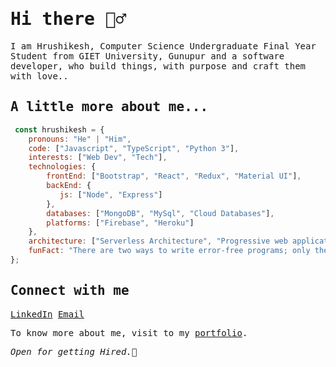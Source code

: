 <samp>
  
  # Hi there 🙋‍♂️
  
  I am Hrushikesh, Computer Science Undergraduate Final Year Student from GIET University, Gunupur and a software developer, who build things, with purpose and craft them with love..
  
 ##  A little more about me... 
  
  ```js
   const hrushikesh = {
      pronouns: "He" | "Him",
      code: ["Javascript", "TypeScript", "Python 3"],
      interests: ["Web Dev", "Tech"],
      technologies: {
          frontEnd: ["Bootstrap", "React", "Redux", "Material UI"],
          backEnd: {
             js: ["Node", "Express"]  
          },
          databases: ["MongoDB", "MySql", "Cloud Databases"],
          platforms: ["Firebase", "Heroku"]
      },
      architecture: ["Serverless Architecture", "Progressive web applications", "Single page applications"],
      funFact: "There are two ways to write error-free programs; only the third one works"
  };
  ```
  ## Connect with me
  
  [LinkedIn](https://www.linkedin.com/in/hrushikesh-das-468101171/) <a href="mailto:dashrushikesh1121@gmail.com">Email</a>
  
  To know more about me, visit to my [portfolio](https://codepur.me).
 
  _Open for getting Hired.🎉_
  
</samp>

